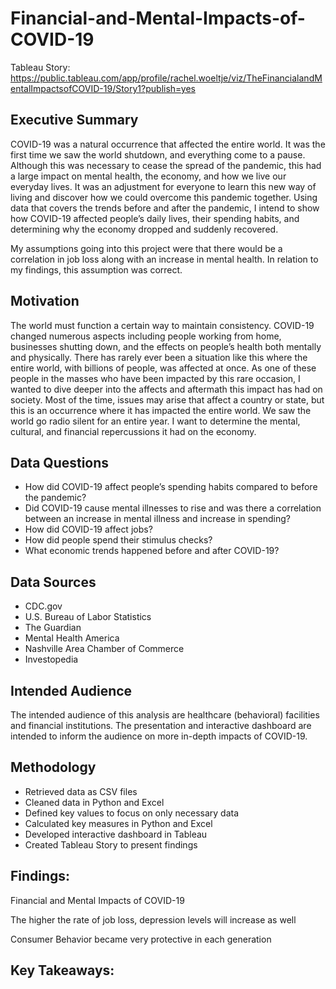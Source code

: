 # Financial-and-Mental-Impacts-of-COVID-19

Tableau Story: https://public.tableau.com/app/profile/rachel.woeltje/viz/TheFinancialandMentalImpactsofCOVID-19/Story1?publish=yes

## Executive Summary
COVID-19 was a natural occurrence that affected the entire world. It was the first time we saw the world shutdown, and everything come to a pause. Although this was necessary to cease the spread of the pandemic, this had a large impact on mental health, the economy, and how we live our everyday lives. It was an adjustment for everyone to learn this new way of living and discover how we could overcome this pandemic together. Using data that covers the trends before and after the pandemic, I intend to show how COVID-19 affected people’s daily lives, their spending habits, and determining why the economy dropped and suddenly recovered. 

My assumptions going into this project were that there would be a correlation in job loss along with an increase in mental health. In relation to my findings, this assumption was correct.

## Motivation
The world must function a certain way to maintain consistency. COVID-19 changed numerous aspects including people working from home, businesses shutting down, and the effects on people’s health both mentally and physically. There has rarely ever been a situation like this where the entire world, with billions of people, was affected at once. As one of these people in the masses who have been impacted by this rare occasion, I wanted to dive deeper into the affects and aftermath this impact has had on society. Most of the time, issues may arise that affect a country or state, but this is an occurrence where it has impacted the entire world. We saw the world go radio silent for an entire year. I want to determine the mental, cultural, and financial repercussions it had on the economy. 

## Data Questions
-	How did COVID-19 affect people’s spending habits compared to before the pandemic?
-	Did COVID-19 cause mental illnesses to rise and was there a correlation between an increase in mental illness and increase in spending?
-	How did COVID-19 affect jobs?
-	How did people spend their stimulus checks? 
-	What economic trends happened before and after COVID-19?


## Data Sources
- CDC.gov
-	U.S. Bureau of Labor Statistics
-	The Guardian
-	Mental Health America
-	Nashville Area Chamber of Commerce
-	Investopedia


## Intended Audience
The intended audience of this analysis are healthcare (behavioral) facilities and financial institutions. The presentation and interactive dashboard are intended to inform the audience on more in-depth impacts of COVID-19. 

## Methodology
- Retrieved data as CSV files
- Cleaned data in Python and Excel
- Defined key values to focus on only necessary data
- Calculated key measures in Python and Excel
- Developed interactive dashboard in Tableau
- Created Tableau Story to present findings

## Findings:
Financial and Mental Impacts of COVID-19

The higher the rate of job loss, depression levels will increase as well

Consumer Behavior became very protective in each generation

## Key Takeaways:
